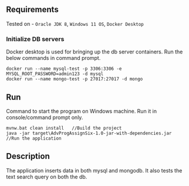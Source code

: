## Requirements

Tested on - `Oracle JDK 8`, `Windows 11 OS`, `Docker Desktop`

### Initialize DB servers

Docker desktop is used for bringing up the db server containers. Run the below commands in command prompt.
```
docker run --name mysql-test -p 3306:3306 -e MYSQL_ROOT_PASSWORD=admin123 -d mysql
docker run --name mongo-test -p 27017:27017 -d mongo
```

## Run

Command to start the program on Windows machine. Run it in console/command prompt only.
```
mvnw.bat clean install   //Build the project
java -jar target\AdvProgAssignSix-1.0-jar-with-dependencies.jar   //Run the application
```

## Description
The application inserts data in both mysql and mongodb. It also tests the text search query on both the db.
